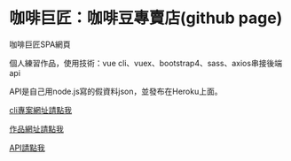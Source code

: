 # 咖啡巨匠：咖啡豆專賣店(github page)

咖啡巨匠SPA網頁

個人練習作品，使用技術：vue cli、vuex、bootstrap4、sass、axios串接後端api

API是自己用node.js寫的假資料json，並發布在Heroku上面。

[cli專案網址請點我](https://github.com/allen8101070/coffeeMasterProject)

[作品網址請點我](https://allen8101070.github.io/coffeeMasterWebsite/#/)

[API請點我](https://fake-coffee-api.herokuapp.com/coffeeAPI)